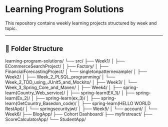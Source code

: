 # Learning Program Solutions

This repository contains weekly learning projects structured by week and topic.

---

## 📁 Folder Structure


learning-program-solutions/
└── src/
    ├── Week1/
    │   ├── ECommerceSearchProject/
    │   ├── Factory/
    │   ├── FinancialForecastingProject/
    │   └── singletonpatternexample/
    │
    ├── Week2/
    │   ├── Week_2_PLSQL_programming/
    │   └── Week_2_TDD_using_JUnit5_and_Mockito/
    │
    ├── Week3/
    │   └── Week_3_Spring_Core_and_Maven/
    │
    ├── Week4/
    │   ├── spring-learn(Country_Web_service)/
    │   ├── spring-learn(EX_1)/
    │   ├── spring-learn(Ex_2)/
    │   ├── spring-learn(ex_3)/
    │   ├── spring-learn(GetCountry_Basedon_code)/
    │   ├── spring-learn(HELLO WORLD RestApi)/
    │   └── springsecurityjwt/
    │
    ├── Week5/
    │   └── account/
    │
    └── Week6/
        ├── BlogApp/
        ├── Cohort Dashboard/
        ├── myfirstreact/
        ├── ScoreCalculatorApp/
        └── StudentApp/

